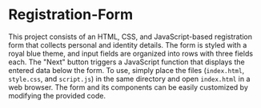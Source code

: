 # Registration-Form

This project consists of an HTML, CSS, and JavaScript-based registration form that collects personal and identity details. The form is styled with a royal blue theme, and input fields are organized into rows with three fields each. The "Next" button triggers a JavaScript function that displays the entered data below the form. To use, simply place the files (`index.html`, `style.css`, and `script.js`) in the same directory and open `index.html` in a web browser. The form and its components can be easily customized by modifying the provided code.
